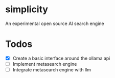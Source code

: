 # simplicity
An experimental open source AI search engine
 
# Todos
- [x] Create a basic interface around the ollama api
- [ ] Implement metasearch engine
- [ ] Integrate metasearch engine with llm
